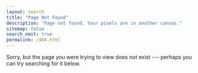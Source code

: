 ```yaml
---
layout: search
title: "Page Not Found"
description: "Page not found. Your pixels are in another canvas."
sitemap: false
search_omit: true
permalink: /404.html
---
```


Sorry, but the page you were trying to view does not exist --- perhaps you can try searching for it below.
